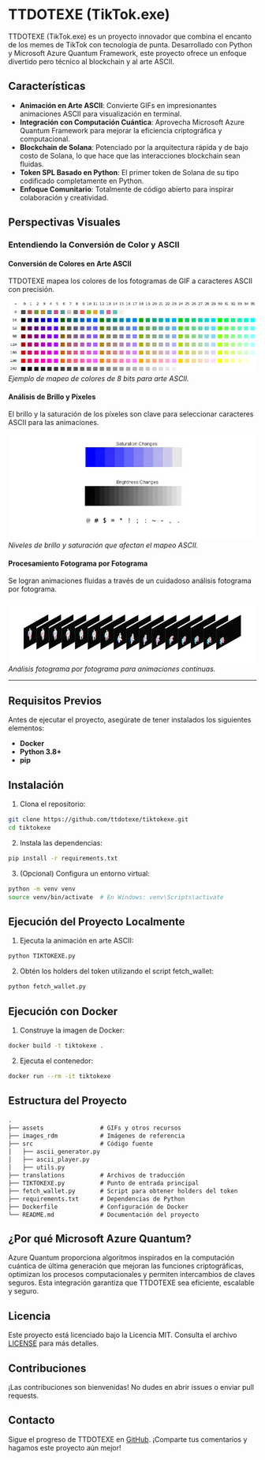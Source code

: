 # TTDOTEXE (TikTok.exe)

TTDOTEXE (TikTok.exe) es un proyecto innovador que combina el encanto de los memes de TikTok con tecnología de punta. Desarrollado con Python y Microsoft Azure Quantum Framework, este proyecto ofrece un enfoque divertido pero técnico al blockchain y al arte ASCII.

## Características

- **Animación en Arte ASCII**: Convierte GIFs en impresionantes animaciones ASCII para visualización en terminal.
- **Integración con Computación Cuántica**: Aprovecha Microsoft Azure Quantum Framework para mejorar la eficiencia criptográfica y computacional.
- **Blockchain de Solana**: Potenciado por la arquitectura rápida y de bajo costo de Solana, lo que hace que las interacciones blockchain sean fluidas.
- **Token SPL Basado en Python**: El primer token de Solana de su tipo codificado completamente en Python.
- **Enfoque Comunitario**: Totalmente de código abierto para inspirar colaboración y creatividad.

## Perspectivas Visuales

### Entendiendo la Conversión de Color y ASCII

#### Conversión de Colores en Arte ASCII
TTDOTEXE mapea los colores de los fotogramas de GIF a caracteres ASCII con precisión.

![Tabla de Colores de 8 bits](./images_rdm/8-bit_color_table.png)
*Ejemplo de mapeo de colores de 8 bits para arte ASCII.*

#### Análisis de Brillo y Píxeles
El brillo y la saturación de los píxeles son clave para seleccionar caracteres ASCII para las animaciones.

![Análisis de Brillo y Saturación](./images_rdm/imgBrightnes.png)
*Niveles de brillo y saturación que afectan el mapeo ASCII.*

#### Procesamiento Fotograma por Fotograma
Se logran animaciones fluidas a través de un cuidadoso análisis fotograma por fotograma.

![Procesamiento de Fotogramas](./images_rdm/imgVideoFrames.png)
*Análisis fotograma por fotograma para animaciones continuas.*

---

## Requisitos Previos

Antes de ejecutar el proyecto, asegúrate de tener instalados los siguientes elementos:

- **Docker**
- **Python 3.8+**
- **pip**

## Instalación

1. Clona el repositorio:

```bash
git clone https://github.com/ttdotexe/tiktokexe.git
cd tiktokexe
```

2. Instala las dependencias:

```bash
pip install -r requirements.txt
```

3. (Opcional) Configura un entorno virtual:

```bash
python -m venv venv
source venv/bin/activate  # En Windows: venv\Scripts\activate
```

## Ejecución del Proyecto Localmente

1. Ejecuta la animación en arte ASCII:

```bash
python TIKTOKEXE.py
```

2. Obtén los holders del token utilizando el script fetch_wallet:

```bash
python fetch_wallet.py
```

## Ejecución con Docker

1. Construye la imagen de Docker:

```bash
docker build -t tiktokexe .
```

2. Ejecuta el contenedor:

```bash
docker run --rm -it tiktokexe
```

## Estructura del Proyecto

```plaintext
.
├── assets                # GIFs y otros recursos
├── images_rdm            # Imágenes de referencia
├── src                   # Código fuente
│   ├── ascii_generator.py
│   ├── ascii_player.py
│   ├── utils.py
├── translations          # Archivos de traducción
├── TIKTOKEXE.py          # Punto de entrada principal
├── fetch_wallet.py       # Script para obtener holders del token
├── requirements.txt      # Dependencias de Python
├── Dockerfile            # Configuración de Docker
└── README.md             # Documentación del proyecto
```

## ¿Por qué Microsoft Azure Quantum?

Azure Quantum proporciona algoritmos inspirados en la computación cuántica de última generación que mejoran las funciones criptográficas, optimizan los procesos computacionales y permiten intercambios de claves seguros. Esta integración garantiza que TTDOTEXE sea eficiente, escalable y seguro.

## Licencia

Este proyecto está licenciado bajo la Licencia MIT. Consulta el archivo [LICENSE](LICENSE) para más detalles.

## Contribuciones

¡Las contribuciones son bienvenidas! No dudes en abrir issues o enviar pull requests.

## Contacto

Sigue el progreso de TTDOTEXE en [GitHub](https://github.com/ttdotexe/tiktokexe). ¡Comparte tus comentarios y hagamos este proyecto aún mejor!
